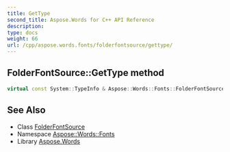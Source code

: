 ```yaml
---
title: GetType
second_title: Aspose.Words for C++ API Reference
description: 
type: docs
weight: 66
url: /cpp/aspose.words.fonts/folderfontsource/gettype/
---
```

## FolderFontSource::GetType method




```cpp
virtual const System::TypeInfo & Aspose::Words::Fonts::FolderFontSource::GetType() const override
```

## See Also

* Class [FolderFontSource](../)
* Namespace [Aspose::Words::Fonts](../../)
* Library [Aspose.Words](../../../)
